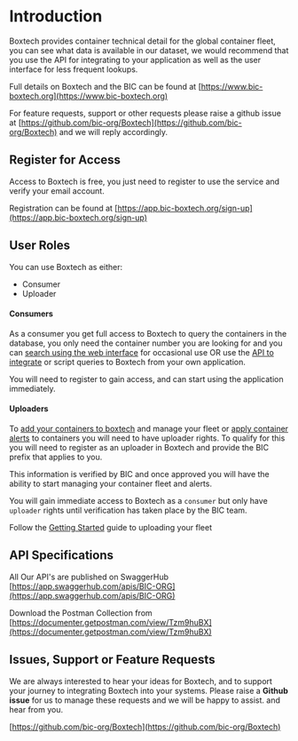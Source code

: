 # Introduction

Boxtech provides container technical detail for the global container fleet, you can see what data is available in our dataset, we would recommend that you use the API for integrating to your application as well as the user interface for less frequent lookups.

Full details on Boxtech and the BIC can be found at [https://www.bic-boxtech.org](https://www.bic-boxtech.org)

For feature requests, support or other requests please raise a github issue at [https://github.com/bic-org/Boxtech](https://github.com/bic-org/Boxtech) and we will reply accordingly.

## Register for Access

Access to Boxtech is free, you just need to register to use the service and verify your email account.

Registration can be found at [https://app.bic-boxtech.org/sign-up](https://app.bic-boxtech.org/sign-up)

## User Roles

You can use Boxtech as either:&#x20;

* Consumer&#x20;
* Uploader

#### Consumers&#x20;

As a consumer you get full access to Boxtech to query the containers in the database, you only need the container number you are looking for and you can [search using the web interface](user-guide/search-boxtech.md) for occasional use OR use the [API to integrate](api/api-documentation.md) or script queries to Boxtech from your own application.

You will need to register to gain access, and can start using the application immediately.

#### Uploaders

To [add your containers to boxtech](user-guide/managing-your-fleet.md) and manage your fleet or [apply container alerts](user-guide/container-alerts.md) to containers you will need to have uploader rights.  To qualify for this you will need to register as an uploader in Boxtech and provide the BIC prefix that applies to you.

This information is verified by BIC and once approved you will have the ability to start managing your container fleet and alerts. &#x20;

You will gain immediate access to Boxtech as a `consumer` but only have `uploader` rights until verification has taken place by the BIC team.

Follow the [Getting Started](maintaining-your-fleet/getting-started.md) guide to uploading your fleet

## API Specifications

All Our API's are published on SwaggerHub [https://app.swaggerhub.com/apis/BIC-ORG](https://app.swaggerhub.com/apis/BIC-ORG)

Download the Postman Collection from [https://documenter.getpostman.com/view/Tzm9huBX](https://documenter.getpostman.com/view/Tzm9huBX)

## Issues, Support or Feature Requests

We are always interested to hear your ideas for Boxtech, and to support your journey to integrating Boxtech into your systems. Please raise a **Github issue** for us to manage these requests and we will be happy to assist. and hear from you.

[https://github.com/bic-org/Boxtech](https://github.com/bic-org/Boxtech)
